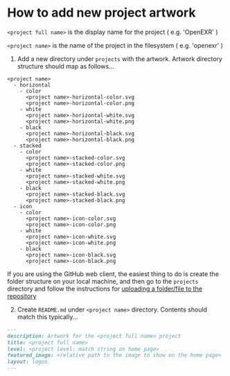 # How to add new project artwork

`<project full name>` is the display name for the project ( e.g. 'OpenEXR' )

`<project name>` is the name of the project in the filesystem ( e.g. 'openexr' )

1. Add a new directory under `projects` with the artwork. Artwork directory structure should map as follows...

```
<project name>
  - horizontal
    - color
      <project name>-horizontal-color.svg
      <project name>-horizontal-color.png
    - white
      <project name>-horizontal-white.svg
      <project name>-horizontal-white.png
    - black
      <project name>-horizontal-black.svg
      <project name>-horizontal-black.png
  - stacked
    - color
      <project name>-stacked-color.svg
      <project name>-stacked-color.png
    - white
      <project name>-stacked-white.svg
      <project name>-stacked-white.png
    - black
      <project name>-stacked-black.svg
      <project name>-stacked-black.png
  - icon
    - color
      <project name>-icon-color.svg
      <project name>-icon-color.png
    - white
      <project name>-icon-white.svg
      <project name>-icon-white.png
    - black
      <project name>-icon-black.svg
      <project name>-icon-black.png
```
        
If you are using the GitHub web client, the easiest thing to do is create the folder structure on your local machine, and then go to the `projects` directory and follow the instructions for [uploading a folder/file to the repository](https://docs.github.com/en/repositories/working-with-files/managing-files/adding-a-file-to-a-repository)

2. Create `README.md` under `<project name>` directory. Contents should match this typically...

```markdown
---
description: Artwork for the <project full name> project
title: <project full name> 
level: <project level: match string on home page> 
featured_image: <relative path to the image to show on the home page> 
layout: logos
---
```
